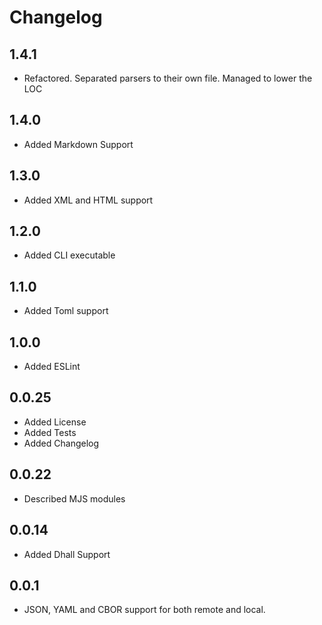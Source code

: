 # Changelog

## 1.4.1

- Refactored. Separated parsers to their own file. Managed to lower the LOC

## 1.4.0

- Added Markdown Support

## 1.3.0

- Added XML and HTML support

## 1.2.0

- Added CLI executable

## 1.1.0

- Added Toml support

## 1.0.0

- Added ESLint

## 0.0.25

- Added License
- Added Tests
- Added Changelog

## 0.0.22

- Described MJS modules

## 0.0.14

- Added Dhall Support

## 0.0.1

- JSON, YAML and CBOR support for both remote and local.
